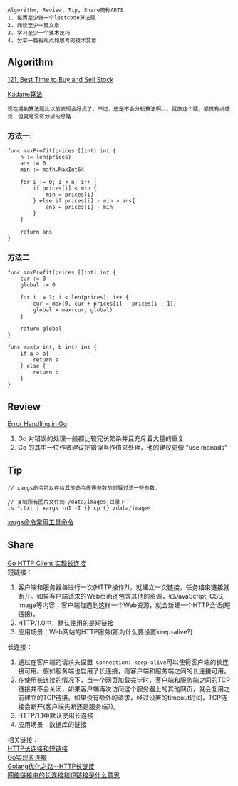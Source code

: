 ```
Algorithm, Review, Tip, Share简称ARTS
1. 每周至少做一个leetcode算法题
2. 阅读至少一篇文章
3. 学习至少一个技术技巧
4. 分享一篇有观点和思考的技术文章
```
## Algorithm
[121. Best Time to Buy and Sell Stock](https://leetcode.com/problems/best-time-to-buy-and-sell-stock/)  

[Kadane算法](https://afshinm.name/2018/06/24/why-kadane-algorithm-works/)  
```
现在遇到算法题比以前表现会好点了，不过，还是不会分析算法啊。。。就像这个题，感觉有点感觉，但就是没有分析的思路
```
### 方法一:
```
func maxProfit(prices []int) int {
    n := len(prices)
    ans := 0
    min := math.MaxInt64
    
    for i := 0; i < n; i++ {
        if prices[i] < min {
            min = prices[i]
        } else if prices[i] - min > ans{
            ans = prices[i] - min
        }
    }
    
    return ans
}

```
### 方法二
```
func maxProfit(prices []int) int {
    cur := 0
    global := 0
    
    for i := 1; i < len(prices); i++ {
        cur = max(0, cur + prices[i] - prices[i - 1])
        global = max(cur, global)
    }
    
    return global
}

func max(a int, b int) int {
    if a > b{
        return a
    } else {
        return b
    }
}
```

## Review
[Error Handling in Go](https://www.innoq.com/en/blog/golang-errors-monads/)  
1. Go 对错误的处理一般都比较冗长繁杂并且充斥着大量的重复
2. Go 的其中一位作者建议把错误当作值来处理，他的建议更像 “use monads”
## Tip
```
// xargs命令可以在给其他命令传递参数的时候过滤一些参数. 

// 复制所有图片文件到 /data/images 目录下：
ls *.txt | xargs -n1 -I {} cp {} /data/images
```
[xargs命令常用工具命令](http://man.linuxde.net/xargs)
## Share
[Go HTTP Client 实现长连接](https://serholiu.com/go-http-client-keepalive)  
短链接：  
1. 客户端和服务器每进行一次(HTTP操作?)，就建立一次链接，任务结束链接就断开。如果客户端请求的Web页面还包含其他的资源，如JavaScript, CSS, Image等内容；客户端每遇到这样一个Web资源，就会新建一个HTTP会话(短链接)。  
2. HTTP/1.0中，默认使用的是短链接 
3. 应用场景：Web网站的HTTP服务(那为什么要设置keep-alive?) 

长连接： 
1. 通过在客户端的请求头设置``` Connection: keep-alive```可以使得客户端的长连接可用。假如服务端也启用了长连接，则客户端和服务端之间的长连接可用。
2. 在使用长连接的情况下，当一个网页加载完毕时，客户端和服务端之间的TCP链接并不会关闭，如果客户端再次访问这个服务器上的其他网页，就会复用之前建立的TCP链接。如果没有额外的请求，经过设置的timeout时间，TCP链接会断开(客户端先断还是服务端?)。
3. HTTP/1.1中默认使用长连接  
4. 应用场景：数据库的链接

相关链接：  
[HTTP长连接和短链接](http://www.cnblogs.com/0201zcr/p/4694945.html)  
[Go实现长连接](http://daizuozhuo.github.io/long-connection/)  
[Golang优化之路--HTTP长链接](https://studygolang.com/articles/9943)  
[网络链接中的长连接和短链接是什么意思](https://www.zhihu.com/question/22677800)
